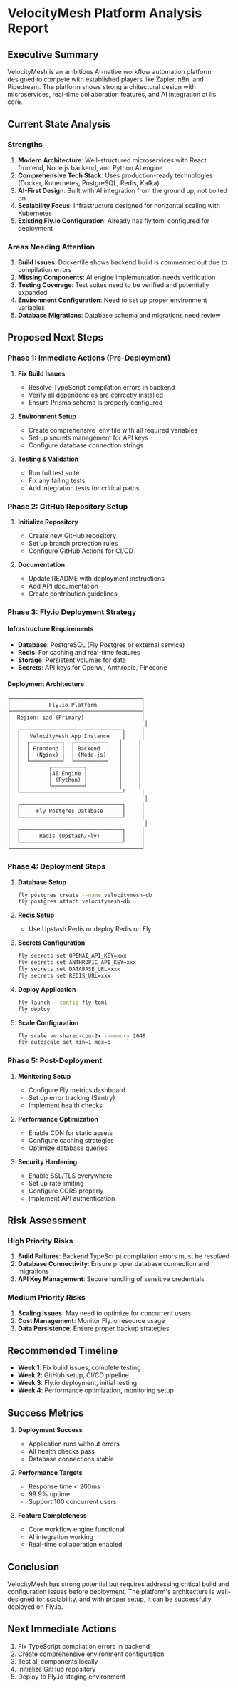 # VelocityMesh Platform Analysis Report

## Executive Summary
VelocityMesh is an ambitious AI-native workflow automation platform designed to compete with established players like Zapier, n8n, and Pipedream. The platform shows strong architectural design with microservices, real-time collaboration features, and AI integration at its core.

## Current State Analysis

### Strengths
1. **Modern Architecture**: Well-structured microservices with React frontend, Node.js backend, and Python AI engine
2. **Comprehensive Tech Stack**: Uses production-ready technologies (Docker, Kubernetes, PostgreSQL, Redis, Kafka)
3. **AI-First Design**: Built with AI integration from the ground up, not bolted on
4. **Scalability Focus**: Infrastructure designed for horizontal scaling with Kubernetes
5. **Existing Fly.io Configuration**: Already has fly.toml configured for deployment

### Areas Needing Attention
1. **Build Issues**: Dockerfile shows backend build is commented out due to compilation errors
2. **Missing Components**: AI engine implementation needs verification
3. **Testing Coverage**: Test suites need to be verified and potentially expanded
4. **Environment Configuration**: Need to set up proper environment variables
5. **Database Migrations**: Database schema and migrations need review

## Proposed Next Steps

### Phase 1: Immediate Actions (Pre-Deployment)
1. **Fix Build Issues**
   - Resolve TypeScript compilation errors in backend
   - Verify all dependencies are correctly installed
   - Ensure Prisma schema is properly configured

2. **Environment Setup**
   - Create comprehensive .env file with all required variables
   - Set up secrets management for API keys
   - Configure database connection strings

3. **Testing & Validation**
   - Run full test suite
   - Fix any failing tests
   - Add integration tests for critical paths

### Phase 2: GitHub Repository Setup
1. **Initialize Repository**
   - Create new GitHub repository
   - Set up branch protection rules
   - Configure GitHub Actions for CI/CD

2. **Documentation**
   - Update README with deployment instructions
   - Add API documentation
   - Create contribution guidelines

### Phase 3: Fly.io Deployment Strategy

#### Infrastructure Requirements
- **Database**: PostgreSQL (Fly Postgres or external service)
- **Redis**: For caching and real-time features
- **Storage**: Persistent volumes for data
- **Secrets**: API keys for OpenAI, Anthropic, Pinecone

#### Deployment Architecture
```
┌─────────────────────────────────────────┐
│            Fly.io Platform              │
├─────────────────────────────────────────┤
│  Region: iad (Primary)                  │
│                                          │
│  ┌────────────────────────────────┐     │
│  │   VelocityMesh App Instance    │     │
│  │  ┌──────────┐  ┌──────────┐   │     │
│  │  │ Frontend │  │ Backend  │   │     │
│  │  │  (Nginx) │  │ (Node.js)│   │     │
│  │  └──────────┘  └──────────┘   │     │
│  │         ┌──────────┐          │     │
│  │         │AI Engine │          │     │
│  │         │ (Python) │          │     │
│  │         └──────────┘          │     │
│  └────────────────────────────────┘     │
│                                          │
│  ┌────────────────────────────────┐     │
│  │     Fly Postgres Database      │     │
│  └────────────────────────────────┘     │
│                                          │
│  ┌────────────────────────────────┐     │
│  │      Redis (Upstash/Fly)       │     │
│  └────────────────────────────────┘     │
└─────────────────────────────────────────┘
```

### Phase 4: Deployment Steps

1. **Database Setup**
   ```bash
   fly postgres create --name velocitymesh-db
   fly postgres attach velocitymesh-db
   ```

2. **Redis Setup**
   - Use Upstash Redis or deploy Redis on Fly

3. **Secrets Configuration**
   ```bash
   fly secrets set OPENAI_API_KEY=xxx
   fly secrets set ANTHROPIC_API_KEY=xxx
   fly secrets set DATABASE_URL=xxx
   fly secrets set REDIS_URL=xxx
   ```

4. **Deploy Application**
   ```bash
   fly launch --config fly.toml
   fly deploy
   ```

5. **Scale Configuration**
   ```bash
   fly scale vm shared-cpu-2x --memory 2048
   fly autoscale set min=1 max=5
   ```

### Phase 5: Post-Deployment

1. **Monitoring Setup**
   - Configure Fly metrics dashboard
   - Set up error tracking (Sentry)
   - Implement health checks

2. **Performance Optimization**
   - Enable CDN for static assets
   - Configure caching strategies
   - Optimize database queries

3. **Security Hardening**
   - Enable SSL/TLS everywhere
   - Set up rate limiting
   - Configure CORS properly
   - Implement API authentication

## Risk Assessment

### High Priority Risks
1. **Build Failures**: Backend TypeScript compilation errors must be resolved
2. **Database Connectivity**: Ensure proper database connection and migrations
3. **API Key Management**: Secure handling of sensitive credentials

### Medium Priority Risks
1. **Scaling Issues**: May need to optimize for concurrent users
2. **Cost Management**: Monitor Fly.io resource usage
3. **Data Persistence**: Ensure proper backup strategies

## Recommended Timeline

- **Week 1**: Fix build issues, complete testing
- **Week 2**: GitHub setup, CI/CD pipeline
- **Week 3**: Fly.io deployment, initial testing
- **Week 4**: Performance optimization, monitoring setup

## Success Metrics

1. **Deployment Success**
   - Application runs without errors
   - All health checks pass
   - Database connections stable

2. **Performance Targets**
   - Response time < 200ms
   - 99.9% uptime
   - Support 100 concurrent users

3. **Feature Completeness**
   - Core workflow engine functional
   - AI integration working
   - Real-time collaboration enabled

## Conclusion

VelocityMesh has strong potential but requires addressing critical build and configuration issues before deployment. The platform's architecture is well-designed for scalability, and with proper setup, it can be successfully deployed on Fly.io.

## Next Immediate Actions
1. Fix TypeScript compilation errors in backend
2. Create comprehensive environment configuration
3. Test all components locally
4. Initialize GitHub repository
5. Deploy to Fly.io staging environment